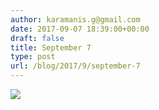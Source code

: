 ```yaml
---
author: karamanis.g@gmail.com
date: 2017-09-07 18:39:00+00:00
draft: false
title: September 7
type: post
url: /blog/2017/9/september-7
---
```




  
   ![](https://images.squarespace-cdn.com/content/v1/4f3f61bae4b063b909445965/1504805122385-MWA5W7QDFE0ZNPKZZY3A/ke17ZwdGBToddI8pDm48kJUlZr2Ql5GtSKWrQpjur5t7gQa3H78H3Y0txjaiv_0fDoOvxcdMmMKkDsyUqMSsMWxHk725yiiHCCLfrh8O1z5QPOohDIaIeljMHgDF5CVlOqpeNLcJ80NK65_fV7S1UfNdxJhjhuaNor070w_QAc94zjGLGXCa1tSmDVMXf8RUVhMJRmnnhuU1v2M8fLFyJw/IMG_2241.jpg?format=original)

  


